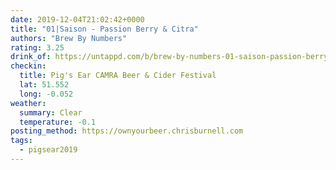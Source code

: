 ```yaml
---
date: 2019-12-04T21:02:42+0000
title: "01|Saison - Passion Berry & Citra"
authors: "Brew By Numbers"
rating: 3.25
drink_of: https://untappd.com/b/brew-by-numbers-01-saison-passion-berry-and-citra/3532387
checkin:
  title: Pig's Ear CAMRA Beer & Cider Festival
  lat: 51.552
  long: -0.052
weather:
  summary: Clear
  temperature: -0.1
posting_method: https://ownyourbeer.chrisburnell.com
tags:
  - pigsear2019
---
```

